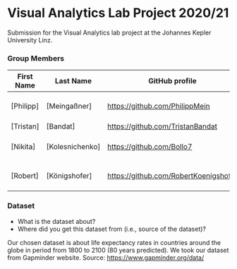 # Visual Analytics Lab Project 2020/21
Submission for the Visual Analytics lab project at the Johannes Kepler University Linz.

### Group Members

First Name     | Last Name        | GitHub profile                      | Part of analysis |
---------------|------------------|-------------------------------------|------------------|
[Philipp]      | [Meingaßner]     |https://github.com/PhilippMein       | Clustering of similar attributes/part of preprocessing |
[Tristan]      | [Bandat]         |https://github.com/TristanBandat     | Correlation analysis |
[Nikita]       | [Kolesnichenko]  |https://github.com/Bollo7            | Descriptive Statistics/part of preprocessing |
[Robert]       | [Königshofer]    |https://github.com/RobertKoenigshofer| Presentation/part of preprocessing/dataset finding |

### Dataset

* What is the dataset about?
* Where did you get this dataset from (i.e., source of the dataset)?

Our chosen dataset is about life expectancy rates in countries around the globe in period from 1800 to 2100 (80 years predicted).
We took our dataset from Gapminder website. Source: https://www.gapminder.org/data/

